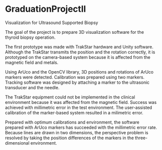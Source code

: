 # GraduationProjectII
Visualization for Ultrasound Supported Biopsy

The goal of the project is to prepare 3D visualization software for the thyroid biopsy
operation.

The first prototype was made with TrakStar hardware and Unity software. Although
the TrakStar transmits the position and the rotation correctly, it is prototyped on the
camera-based system because it is affected from the magnetic field and metals.

Using ArUco and the OpenCV library, 3D positions and rotations of ArUco markers
were detected. Calibration was prepared using two markers. Tracking software was
designed by attaching a marker to the ultrasonic transducer and the needle.

The TrakStar equipment could not be implemented in the clinical environment
because it was affected from the magnetic field. Success was achieved with
millimetric error in the test environment. The user-assisted calibration of the
marker-based system resulted in a milimetric error.

Prepared with optimum calibrations and environment, the software prepared with
ArUco markers has succeeded with the millimetric error rate. Because lines are
drawn in two dimensions, the perspective problem is resolved by taking the position
differences of the markers in the three-dimensional environment.

